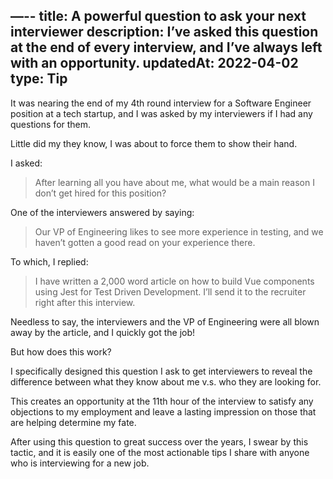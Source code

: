 —--
title: A powerful question to ask your next interviewer
description: I’ve asked this question at the end of every interview, and I’ve always left with an opportunity.
updatedAt: 2022-04-02
type: Tip
---

It was nearing the end of my 4th round interview for a Software Engineer position at a tech startup, and I was asked by my interviewers if I had any questions for them.

Little did my they know, I was about to force them to show their hand.

I asked:

> After learning all you have about me, what would be a main reason I don’t get hired for this position?

One of the interviewers answered by saying:

> Our VP of Engineering likes to see more experience in testing, and we haven’t gotten a good read on your experience there.

To which, I replied:

> I have written a 2,000 word article on how to build Vue components using Jest for Test Driven Development. I’ll send it to the recruiter right after this interview.

Needless to say, the interviewers and the VP of Engineering were all blown away by the article, and I quickly got the job!

But how does this work?

I specifically designed this question I ask to get interviewers to reveal the difference between what they know about me v.s. who they are looking for.

This creates an opportunity at the 11th hour of the interview to satisfy any objections to my employment and leave a lasting impression on those that are helping determine my fate.

After using this question to great success over the years, I swear by this tactic, and it is easily one of the most actionable tips I share with anyone who is interviewing for a new job.
